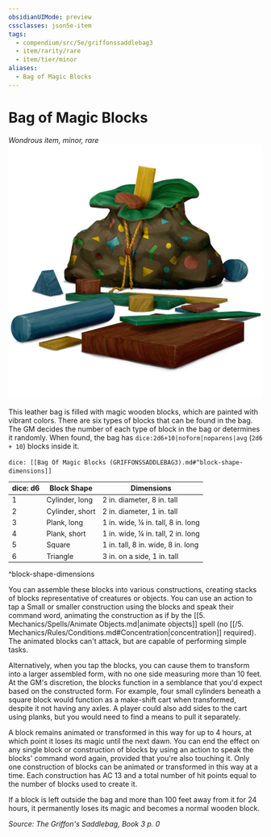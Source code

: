 ```yaml
---
obsidianUIMode: preview
cssclasses: json5e-item
tags:
  - compendium/src/5e/griffonssaddlebag3
  - item/rarity/rare
  - item/tier/minor
aliases:
  - Bag of Magic Blocks
---
```

# Bag of Magic Blocks
*Wondrous item, minor, rare*  
![](https://raw.githubusercontent.com/TheGiddyLimit/homebrew-img/main/img/GriffonsSaddlebag3/Bag-of-Magic-Blocks.webp#right)  


This leather bag is filled with magic wooden blocks, which are painted with vibrant colors. There are six types of blocks that can be found in the bag. The GM decides the number of each type of block in the bag or determines it randomly. When found, the bag has `dice:2d6+10|noform|noparens|avg` (`2d6 + 10`) blocks inside it.

`dice: [[Bag Of Magic Blocks (GRIFFONSSADDLEBAG3).md#^block-shape-dimensions]]`

| dice: d6 | Block Shape | Dimensions |
|----------|-------------|------------|
| 1 | Cylinder, long | 2 in. diameter, 8 in. tall |
| 2 | Cylinder, short | 2 in. diameter, 1 in. tall |
| 3 | Plank, long | 1 in. wide, ¼ in. tall, 8 in. long |
| 4 | Plank, short | 1 in. wide, ¼ in. tall, 2 in. long |
| 5 | Square | 1 in. tall, 8 in. wide, 8 in. long |
| 6 | Triangle | 3 in. on a side, 1 in. tall |
^block-shape-dimensions

You can assemble these blocks into various constructions, creating stacks of blocks representative of creatures or objects. You can use an action to tap a Small or smaller construction using the blocks and speak their command word, animating the construction as if by the [[5. Mechanics/Spells/Animate Objects.md\|animate objects]] spell (no [[/5. Mechanics/Rules/Conditions.md#Concentration\|concentration]] required). The animated blocks can't attack, but are capable of performing simple tasks.

Alternatively, when you tap the blocks, you can cause them to transform into a larger assembled form, with no one side measuring more than 10 feet. At the GM's discretion, the blocks function in a semblance that you'd expect based on the constructed form. For example, four small cylinders beneath a square block would function as a make-shift cart when transformed, despite it not having any axles. A player could also add sides to the cart using planks, but you would need to find a means to pull it separately.

A block remains animated or transformed in this way for up to 4 hours, at which point it loses its magic until the next dawn. You can end the effect on any single block or construction of blocks by using an action to speak the blocks' command word again, provided that you're also touching it. Only one construction of blocks can be animated or transformed in this way at a time. Each construction has AC 13 and a total number of hit points equal to the number of blocks used to create it.

If a block is left outside the bag and more than 100 feet away from it for 24 hours, it permanently loses its magic and becomes a normal wooden block.

*Source: The Griffon's Saddlebag, Book 3 p. 0*
